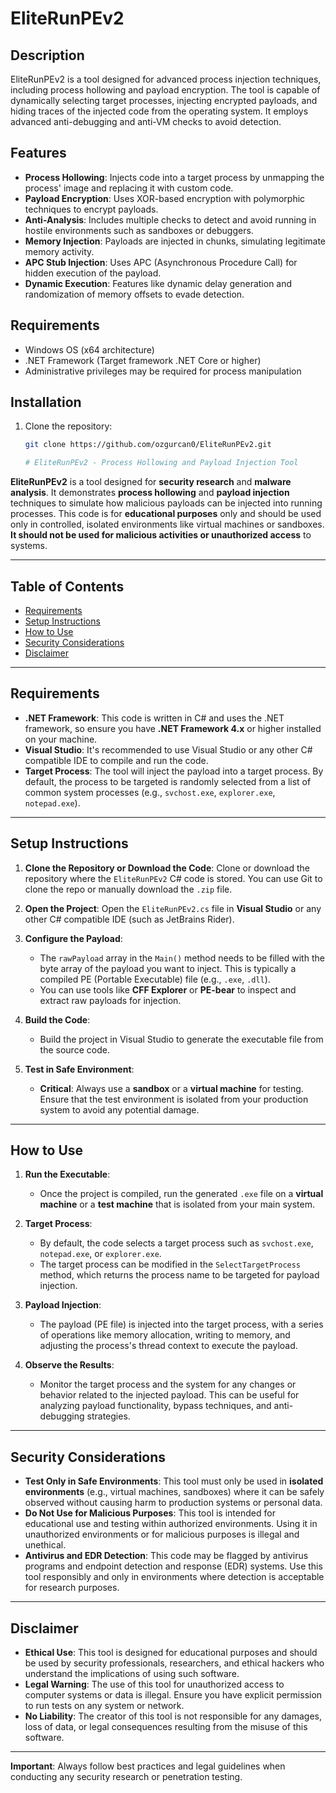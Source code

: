 # EliteRunPEv2

## Description
EliteRunPEv2 is a tool designed for advanced process injection techniques, including process hollowing and payload encryption. The tool is capable of dynamically selecting target processes, injecting encrypted payloads, and hiding traces of the injected code from the operating system. It employs advanced anti-debugging and anti-VM checks to avoid detection.

## Features
- **Process Hollowing**: Injects code into a target process by unmapping the process' image and replacing it with custom code.
- **Payload Encryption**: Uses XOR-based encryption with polymorphic techniques to encrypt payloads.
- **Anti-Analysis**: Includes multiple checks to detect and avoid running in hostile environments such as sandboxes or debuggers.
- **Memory Injection**: Payloads are injected in chunks, simulating legitimate memory activity.
- **APC Stub Injection**: Uses APC (Asynchronous Procedure Call) for hidden execution of the payload.
- **Dynamic Execution**: Features like dynamic delay generation and randomization of memory offsets to evade detection.

## Requirements
- Windows OS (x64 architecture)
- .NET Framework (Target framework .NET Core or higher)
- Administrative privileges may be required for process manipulation

## Installation

1. Clone the repository:
   ```bash
   git clone https://github.com/ozgurcan0/EliteRunPEv2.git

   # EliteRunPEv2 - Process Hollowing and Payload Injection Tool

**EliteRunPEv2** is a tool designed for **security research** and **malware analysis**. It demonstrates **process hollowing** and **payload injection** techniques to simulate how malicious payloads can be injected into running processes. This code is for **educational purposes** only and should be used only in controlled, isolated environments like virtual machines or sandboxes. **It should not be used for malicious activities or unauthorized access** to systems.

---

## Table of Contents

- [Requirements](#requirements)
- [Setup Instructions](#setup-instructions)
- [How to Use](#how-to-use)
- [Security Considerations](#security-considerations)
- [Disclaimer](#disclaimer)

---

## Requirements

- **.NET Framework**: This code is written in C# and uses the .NET framework, so ensure you have **.NET Framework 4.x** or higher installed on your machine.
- **Visual Studio**: It's recommended to use Visual Studio or any other C# compatible IDE to compile and run the code.
- **Target Process**: The tool will inject the payload into a target process. By default, the process to be targeted is randomly selected from a list of common system processes (e.g., `svchost.exe`, `explorer.exe`, `notepad.exe`).

---

## Setup Instructions

1. **Clone the Repository or Download the Code**:
   Clone or download the repository where the `EliteRunPEv2` C# code is stored. You can use Git to clone the repo or manually download the `.zip` file.

2. **Open the Project**:
   Open the `EliteRunPEv2.cs` file in **Visual Studio** or any other C# compatible IDE (such as JetBrains Rider).

3. **Configure the Payload**:
   - The `rawPayload` array in the `Main()` method needs to be filled with the byte array of the payload you want to inject. This is typically a compiled PE (Portable Executable) file (e.g., `.exe`, `.dll`).
   - You can use tools like **CFF Explorer** or **PE-bear** to inspect and extract raw payloads for injection.

4. **Build the Code**:
   - Build the project in Visual Studio to generate the executable file from the source code.

5. **Test in Safe Environment**:
   - **Critical**: Always use a **sandbox** or a **virtual machine** for testing. Ensure that the test environment is isolated from your production system to avoid any potential damage.

---

## How to Use

1. **Run the Executable**:
   - Once the project is compiled, run the generated `.exe` file on a **virtual machine** or a **test machine** that is isolated from your main system.
   
2. **Target Process**:
   - By default, the code selects a target process such as `svchost.exe`, `notepad.exe`, or `explorer.exe`.
   - The target process can be modified in the `SelectTargetProcess` method, which returns the process name to be targeted for payload injection.

3. **Payload Injection**:
   - The payload (PE file) is injected into the target process, with a series of operations like memory allocation, writing to memory, and adjusting the process's thread context to execute the payload.

4. **Observe the Results**:
   - Monitor the target process and the system for any changes or behavior related to the injected payload. This can be useful for analyzing payload functionality, bypass techniques, and anti-debugging strategies.

---

## Security Considerations

- **Test Only in Safe Environments**: This tool must only be used in **isolated environments** (e.g., virtual machines, sandboxes) where it can be safely observed without causing harm to production systems or personal data.
- **Do Not Use for Malicious Purposes**: This tool is intended for educational use and testing within authorized environments. Using it in unauthorized environments or for malicious purposes is illegal and unethical.
- **Antivirus and EDR Detection**: This code may be flagged by antivirus programs and endpoint detection and response (EDR) systems. Use this tool responsibly and only in environments where detection is acceptable for research purposes.

---

## Disclaimer

- **Ethical Use**: This tool is designed for educational purposes and should be used by security professionals, researchers, and ethical hackers who understand the implications of using such software.
- **Legal Warning**: The use of this tool for unauthorized access to computer systems or data is illegal. Ensure you have explicit permission to run tests on any system or network.
- **No Liability**: The creator of this tool is not responsible for any damages, loss of data, or legal consequences resulting from the misuse of this software.

---

**Important**: Always follow best practices and legal guidelines when conducting any security research or penetration testing.

